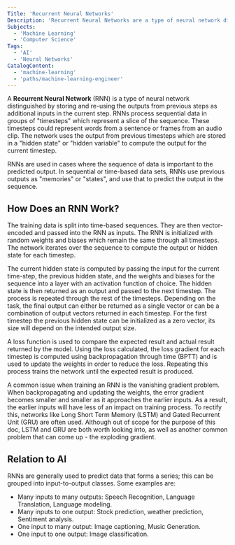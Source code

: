 ```yaml
---
Title: 'Recurrent Neural Networks'
Description: 'Recurrent Neural Networks are a type of neural network distinguished by storing and re-using the output from previous steps as an additional input in the current step'
Subjects:
  - 'Machine Learning'
  - 'Computer Science'
Tags:
  - 'AI'
  - 'Neural Networks'
CatalogContent:
  - 'machine-learning'
  - 'paths/machine-learning-engineer'
---
```


A **Recurrent Neural Network** (RNN) is a type of neural network distinguished by storing and re-using the outputs from previous steps as additional inputs in the current step. RNNs process sequential data in groups of "timesteps" which represent a slice of the sequence. These timesteps could represent words from a sentence or frames from an audio clip. The network uses the output from previous timesteps which are stored in a "hidden state" or "hidden variable" to compute the output for the current timestep.

RNNs are used in cases where the sequence of data is important to the predicted output. In sequential or time-based data sets, RNNs use previous outputs as "memories" or "states", and use that to predict the output in the sequence.

## How Does an RNN Work?

The training data is split into time-based sequences. They are then vector-encoded and passed into the RNN as inputs. The RNN is initialized with random weights and biases which remain the same through all timesteps. The network iterates over the sequence to compute the output or hidden state for each timestep.

The current hidden state is computed by passing the input for the current time-step, the previous hidden state, and the weights and biases for the sequence into a layer with an activation function of choice. The hidden state is then returned as an output and passed to the next timestep. The process is repeated through the rest of the timesteps. Depending on the task, the final output can either be returned as a single vector or can be a combination of output vectors returned in each timestep. For the first timestep the previous hidden state can be initialized as a zero vector, its size will depend on the intended output size.

A loss function is used to compare the expected result and actual result returned by the model. Using the loss calculated, the loss gradient for each timestep is computed using backpropagation through time (BPTT) and is used to update the weights in order to reduce the loss. Repeating this process trains the network until the expected result is produced.

A common issue when training an RNN is the vanishing gradient problem. When backpropagating and updating the weights, the error gradient becomes smaller and smaller as it approaches the earlier inputs. As a result, the earlier inputs will have less of an impact on training process. To rectify this, networks like Long Short Term Memory (LSTM) and Gated Recurrent Unit (GRU) are often used. Although out of scope for the purpose of this doc, LSTM and GRU are both worth looking into, as well as another common problem that can come up - the exploding gradient.

## Relation to AI

RNNs are generally used to predict data that forms a series; this can be grouped into input-to-output classes. Some examples are:

- Many inputs to many outputs: Speech Recognition, Language Translation, Language modeling.
- Many inputs to one output: Stock prediction, weather prediction, Sentiment analysis.
- One input to many output: Image captioning, Music Generation.
- One input to one output: Image classification.
